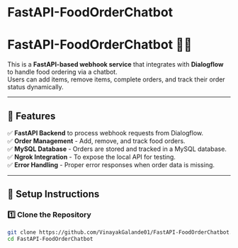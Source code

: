 # FastAPI-FoodOrderChatbot

# FastAPI-FoodOrderChatbot 🍔🤖  

This is a **FastAPI-based webhook service** that integrates with **Dialogflow** to handle food ordering via a chatbot.  
Users can add items, remove items, complete orders, and track their order status dynamically.

---

## 🚀 Features  
✅ **FastAPI Backend** to process webhook requests from Dialogflow.  
✅ **Order Management** - Add, remove, and track food orders.  
✅ **MySQL Database** - Orders are stored and tracked in a MySQL database.  
✅ **Ngrok Integration** - To expose the local API for testing.  
✅ **Error Handling** - Proper error responses when order data is missing.  

---

## 🔧 Setup Instructions  

### 1️⃣ **Clone the Repository**  
```sh
git clone https://github.com/VinayakGalande01/FastAPI-FoodOrderChatbot.git
cd FastAPI-FoodOrderChatbot
